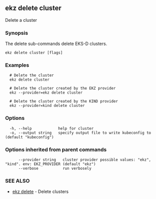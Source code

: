 ## ekz delete cluster

Delete a cluster

### Synopsis

The delete sub-commands delete EKS-D clusters.

```
ekz delete cluster [flags]
```

### Examples

```
  # Delete the cluster
  ekz delete cluster

  # Delete the cluster created by the EKZ provider
  ekz --provider=ekz delete cluster

  # Delete the cluster created by the KIND provider
  ekz --provider=kind delete cluster

```

### Options

```
  -h, --help            help for cluster
  -o, --output string   specify output file to write kubeconfig to (default "kubeconfig")
```

### Options inherited from parent commands

```
      --provider string   cluster provider possible values: "ekz", "kind". env: EKZ_PROVIDER (default "ekz")
      --verbose           run verbosely
```

### SEE ALSO

* [ekz delete](ekz_delete.md)	 - Delete clusters

